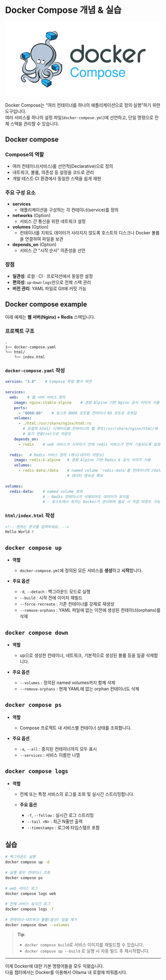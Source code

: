 # Docker Compose 개념 & 실습
![alt text](../assets/imgs/docker_tutorial/docker-compose-icon.webp)

Docker Compose는 “여러 컨테이너를 하나의 애플리케이션으로 정의·실행”하기 위한 도구입니다.  
여러 서비스를 하나의 설정 파일(`docker-compose.yml`)에 선언하고, 단일 명령으로 전체 스택을 관리할 수 있습니다.

## Docker compose

### Compose의 역할
- 여러 컨테이너(서비스)를 선언적(Declarative)으로 정의  
- 네트워크, 볼륨, 의존성 등 설정을 코드로 관리  
- 개발·테스트·CI 환경에서 동일한 스택을 쉽게 재현  

### 주요 구성 요소
- **services**  
   - 애플리케이션을 구성하는 각 컨테이너(service)를 정의  
- **networks** (Option)  
   - 서비스 간 통신을 위한 네트워크 설정  
- **volumes** (Option)  
   - 컨테이너를 지워도 데이터가 사라지지 않도록 호스트의 디스크나 Docker 볼륨을 연결하여 파일을 보관  
- **depends_on** (Option)  
   - 서비스 간 “시작 순서” 의존성을 선언  

### 장점
- **일관성**: 로컬 · CI · 프로덕션에서 동일한 설정  
- **편의성**: `up`·`down`·`logs`만으로 전체 스택 관리  
- **버전 관리**: YAML 파일로 Git에 커밋 가능  

## Docker compose example

아래 예제는 **웹 서버(Nginx) + Redis** 스택입니다.

### 프로젝트 구조
```
.
├── docker-compose.yaml
└── html/
    └── index.html
```

### `docker-compose.yaml` 작성
```yaml
version: "3.8"    # Compose 파일 형식 버전

services:
  web:    # 웹 서버 서비스 정의
    image: nginx:stable-alpine    # 경량 Alpine 기반 Nginx 공식 이미지 사용
    ports:
      - "8080:80"    # 호스트 8080 포트를 컨테이너 80 포트로 포워딩
    volumes:
      - ./html:/usr/share/nginx/html:ro  
        # 로컬의 html/ 디렉터리를 컨테이너의 웹 루트(/usr/share/nginx/html)에 
        # 읽기 전용(ro)으로 마운트
    depends_on:
      - redis    # web 서비스가 시작되기 전에 redis 서비스가 먼저 기동되도록 설정

  redis:   # Redis 서비스 정의 (캐시/데이터 저장소)
    image: redis:6-alpine   # 경량 Alpine 기반 Redis 6 공식 이미지 사용
    volumes:
      - redis-data:/data    # named volume 'redis-data'를 컨테이너의 /data에 마운트하여
                            # 데이터 영속성 확보

volumes:
  redis-data:    # named volume 정의
                 # - Redis 컨테이너가 삭제되어도 데이터가 유지됨
                 # - 호스트에서 위치는 Docker가 관리하며 필요 시 직접 마운트 가능
```

### `html/index.html` 작성
```html
<!-- 원하는 문구를 입력하세요. -->
Hello World !
```

## `docker compose up`
- **역할**  
  - `docker-compose.yml`에 정의된 모든 서비스를 **생성**하고 **시작**합니다.

- **주요 옵션**  
  - `-d`, `--detach` : 백그라운드 모드로 실행  
  - `--build` : 시작 전에 이미지 재빌드  
  - `--force-recreate` : 기존 컨테이너를 강제로 재생성  
  - `--remove-orphans` : YAML 파일에 없는 이전에 생성된 컨테이너(orphans)를 삭제  


## `docker compose down`
- **역할**
    - up으로 생성한 컨테이너, 네트워크, 기본적으로 생성된 볼륨 등을 일괄 삭제합니다.

- **주요 옵션**
    - `--volumes` : 정의된 named volumes까지 함께 삭제
    - `--remove-orphans` : 현재 YAML에 없는 orphan 컨테이너도 삭제

## `docker compose ps`
- **역할**
    - Compose 프로젝트 내 서비스별 컨테이너 상태를 조회합니다.

- **주요 옵션**
    - `-a`, `--all` : 중지된 컨테이너까지 모두 표시
    - `--services` : 서비스 이름만 나열


## `docker compose logs`
- **역할**
    - 전체 또는 특정 서비스의 로그를 조회 및 실시간 스트리밍합니다.

    - **주요 옵션**
        - `-f`, `--follow` : 실시간 로그 스트리밍
        - `--tail <N>` : 최근 N줄만 출력
        - `--timestamps` : 로그에 타임스탬프 포함

## 실습
```bash
# 백그라운드 실행
docker compose up -d

# 실행 중인 컨테이너 조회
docker compose ps 

# web 서비스 로그
docker compose logs web

# 전체 서비스 실시간 로그
docker compose logs -f

# 컨테이너·네트워크·볼륨(옵션) 일괄 제거
docker compose down --volumes
```

> **Tip**:  
> - `docker compose build`로 서비스 이미지를 재빌드할 수 있습니다.  
> - `docker compose up --build` 로 실행 시 자동 빌드 후 재시작합니다.  

---

이제 Docker에 대한 기본 명령어들을 모두 익혔습니다.  
다음 챕터에서는 Docker를 이용해서 Ollama 내 로컬에 띄워봅시다.
